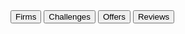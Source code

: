<!DOCTYPE html>
<html lang="en">
<head>
  <meta charset="UTF-8">
  <meta name="viewport" content="width=device-width, initial-scale=1.0">
  <title>Prop Trading Platform</title>
  <link href="https://cdn.jsdelivr.net/npm/tailwindcss@2.2.19/dist/tailwind.min.css" rel="stylesheet">
</head>
<body>
  <nav class="bg-gray-800 p-4">
    <div class="flex justify-center space-x-4 md:space-x-6">
      <button class="tab-button active px-4 py-2 rounded-full text-white font-semibold bg-white text-gray-800" data-tab="firms">Firms</button>
      <button class="tab-button px-4 py-2 rounded-full text-white hover:bg-gray-700" data-tab="challenges">Challenges</button>
      <button class="tab-button px-4 py-2 rounded-full text-white hover:bg-gray-700" data-tab="offers">Offers</button>
      <button class="tab-button px-4 py-2 rounded-full text-white hover:bg-gray-700" data-tab="reviews">Reviews</button>
    </div>
  </nav>

  <div id="firms" class="tab-content">
    <!-- Firms table as above -->
  </div>
  <div id="challenges" class="tab-content hidden">
    <!-- Challenges content as above -->
  </div>
  <div id="offers" class="tab-content hidden">
    <!-- Offers content as above -->
  </div>
  <div id="reviews" class="tab-content hidden">
    <!-- Reviews content as above -->
  </div>

  <script>
    // Tab switching logic as above
  </script>
</body>
</html>
